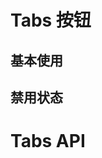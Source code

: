 <script setup>
import Default from './default.vue'
import Disabled from './disabled.vue'
import API from './api.vue'
</script>

# Tabs 按钮

## 基本使用

<Preview comp-name="Tabs" demo-name="default">
  <Default />
</Preview>

## 禁用状态

<Preview comp-name="Tabs" demo-name="disabled">
  <Disabled />
</Preview>

# Tabs API

<API />
